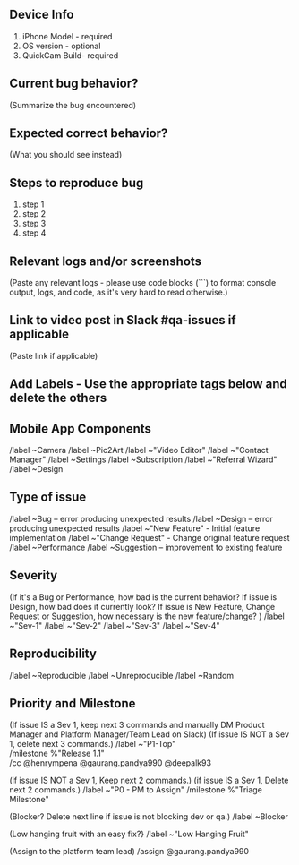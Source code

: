 ## Device Info
1. iPhone Model - required
2. OS version - optional 
3. QuickCam Build- required

## Current bug behavior?
(Summarize the bug encountered)

## Expected correct behavior?
(What you should see instead)

## Steps to reproduce bug
1. step 1
2. step 2
3. step 3
4. step 4

## Relevant logs and/or screenshots
(Paste any relevant logs - please use code blocks (```) to format console output, logs, and code, as it's very hard to read otherwise.)

##	Link to video post in Slack #qa-issues if applicable
(Paste link if applicable)

## Add Labels - Use the appropriate tags below and delete the others

## Mobile App Components  
/label ~Camera 
/label ~Pic2Art 
/label ~"Video Editor" 
/label ~"Contact Manager" 
/label ~Settings
/label ~Subscription 
/label ~"Referral Wizard" 
/label ~Design

## Type of issue
/label ~Bug – error producing unexpected results
/label ~Design – error producing unexpected results
/label ~"New Feature" - Initial feature implementation
/label ~"Change Request"  - Change original feature request
/label ~Performance 
/label ~Suggestion – improvement to existing feature

## Severity 
(If it's a Bug or Performance, how bad is the current behavior?
 If issue is Design, how bad does it currently look?
 If issue is New Feature, Change Request or Suggestion, how necessary is the new feature/change?
) 
/label ~"Sev-1" 
/label ~"Sev-2" 
/label ~"Sev-3" 
/label ~"Sev-4" 

## Reproducibility 
/label ~Reproducible
/label ~Unreproducible
/label ~Random 

##	Priority and Milestone
(If issue IS a Sev 1, keep next 3 commands and manually DM Product Manager and Platform Manager/Team Lead on Slack)
(If issue IS NOT a Sev 1, delete next 3 commands.)
/label ~"P1-Top"  
/milestone %"Release 1.1"  
/cc @henrympena @gaurang.pandya990 @deepalk93 

(if issue IS NOT  a Sev 1, Keep next 2 commands.)
(if issue IS a Sev 1, Delete next 2 commands.)
/label ~"P0 - PM to Assign" 
/milestone %"Triage Milestone" 

(Blocker?  Delete next line if issue is not blocking dev or qa.)
/label ~Blocker 

(Low hanging fruit with an easy fix?}
/label ~"Low Hanging Fruit" 

(Assign to the platform team lead)
/assign @gaurang.pandya990  
